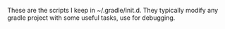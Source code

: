 These are the scripts I keep in ~/.gradle/init.d. They typically modify any gradle project with some useful tasks, use for debugging.
